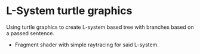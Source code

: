 # L-System turtle graphics
Using turtle graphics to create L-system based tree with branches based on a passed sentence. 
+ Fragment shader with simple raytracing for said L-system.

